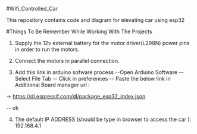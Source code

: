 #Wifi_Controlled_Car

This repository contains code and diagram for elevating car using esp32

#Things To Be Remember While Working With The Projects

1) Supply the 12v external battery for the motor driver(L298N) power pins in order to run the motors.

2) Connect the motors in parallel connection.

3)  Add this link in arduino sofware 
process 
  --Open Arduino Software 
  -- Select File Tab
  -- Click in preferences
  -- Paste the below link in Additional Board manager url :

-> https://dl.espressif.com/dl/package_esp32_index.json 

   -- ok

4) The default IP ADDRESS (should be type in browser to access the car ):  192.168.4.1   
 


